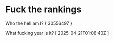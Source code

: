 # Fuck the rankings

Who the hell am I?
{ 30556497 }

What fucking year is it?
[ 2025-04-21T01:06:40Z ]
